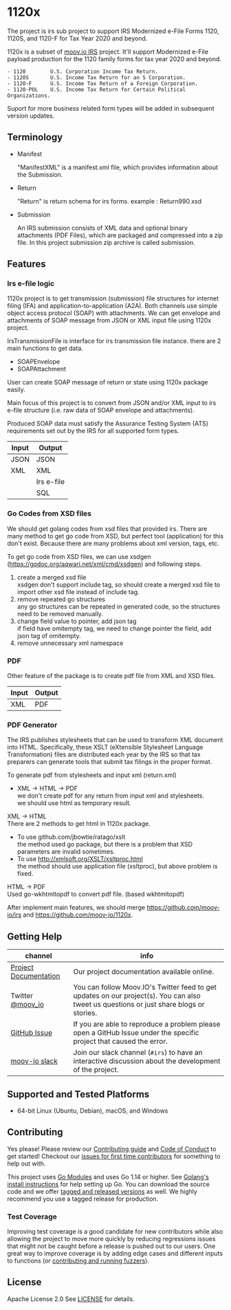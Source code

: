 # 1120x

The project is irs sub project to support IRS Modernized e-File Forms 1120, 1120S, and 1120-F for Tax Year 2020 and beyond.

1120x is a subset of [moov.io IRS](https://github.com/moov-io/irs) project. It'll support Modernized e-File payload production for the 1120 family forms for tax year 2020 and beyond.

    - 1120        U.S. Corporation Income Tax Return.
    - 1120S       U.S. Income Tax Return for an S Corporation.
    - 1120-F      U.S. Income Tax Return of a Foreign Corporation.
    - 1120-POL    U.S. Income Tax Return for Certain Political Organizations.

Suport for more business related form types will be added in subsequent version updates.


## Terminology

- Manifest

    "ManifestXML" is a manifest.xml file, which provides information about the Submission.

- Return

    "Return" is return schema for irs forms.
    example : Return990.xsd

- Submission

    An IRS submission consists of XML data and optional binary attachments (PDF Files), which are packaged and compressed into a zip file.
    In this project submission zip archive is called submission.

## Features

### Irs e-file logic

1120x project is to get transmission (submission) file structures for internet filing (IFA) and application-to-application (A2A).
Both channels use simple object access protocol (SOAP) with attachments.
We can get envelope and attachments of SOAP message from JSON or XML input file using 1120x project.

IrsTransmissionFile is interface for irs transmission file instance.
there are 2 main functions to get data.
- SOAPEnvelope
- SOAPAttachment

User can create SOAP message of return or state using 1120x package easily.


Main focus of this project is to convert from JSON and/or XML input to irs e-file structure (i.e. raw data of SOAP envelope and attachments).

Produced SOAP data must satisfy the Assurance Testing System (ATS) requirements set out by the IRS for all supported form types.


| Input      | Output     |
|------------|------------|
| JSON       | JSON       |
| XML        | XML        |
|            | Irs e-file |
|            | SQL        |


### Go Codes from XSD files
We should get golang codes from xsd files that provided irs.
There are many method to get go code from XSD, but perfect tool (application) for this don't exist. Because there are many problems about xml version, tags, etc.

To get go code from XSD files, we can use xsdgen (https://godoc.org/aqwari.net/xml/cmd/xsdgen) and following steps.  <br/> 
1. create a merged xsd file <br/>
xsdgen don't support include tag, so should create a merged xsd file to import other xsd file instead of include tag.  <br/>
2. remove repeated go structures <br/>
any go structures can be repeated in generated code, so the structures need to be removed manually.
3. change field value to pointer, add json tag <br/>
if field have omitempty tag, we need to change pointer the field, add json tag of omitempty. 
4. remove unnecessary xml namespace <br/>

### PDF

Other feature of the package is to create pdf file from XML and XSD files.

| Input      | Output     |
|------------|------------|
| XML        | PDF        |


### PDF Generator

The IRS publishes stylesheets that can be used to transform XML document into HTML. 
Specifically, these XSLT (eXtensible Stylesheet Language Transformation) files are distributed each year by the IRS so that tax preparers can generate tools that submit tax filings in the proper format.

To generate pdf from stylesheets and input xml (return.xml)

- XML -> HTML -> PDF<br/>
  we don't create pdf for any return from input xml and stylesheets.<br/>
  we should use html as temporary result.
   
XML -> HTML <br/>
There are 2 methods to get html in 1120x package.  <br/>

- To use github.com/jbowtie/ratago/xslt <br/>
the method used go package, but there is a problem that XSD parameters are invalid sometimes. <br/> 
- To use http://xmlsoft.org/XSLT/xsltproc.html  <br/>
the method should use application file (xsltproc), but above problem is fixed.

HTML -> PDF <br/>
Used go-wkhtmltopdf to convert pdf file. (based wkhtmltopdf)

After implement main features, we should merge https://github.com/moov-io/irs and https://github.com/moov-io/1120x.

## Getting Help

 channel | info
 ------- | -------
 [Project Documentation](https://docs.moov.io/) | Our project documentation available online.
 Twitter [@moov_io](https://twitter.com/moov_io)	| You can follow Moov.IO's Twitter feed to get updates on our project(s). You can also tweet us questions or just share blogs or stories.
 [GitHub Issue](https://github.com/moov-io) | If you are able to reproduce a problem please open a GitHub Issue under the specific project that caused the error.
 [moov-io slack](https://slack.moov.io/) | Join our slack channel (`#irs`) to have an interactive discussion about the development of the project.

## Supported and Tested Platforms

- 64-bit Linux (Ubuntu, Debian), macOS, and Windows

## Contributing

Yes please! Please review our [Contributing guide](CONTRIBUTING.md) and [Code of Conduct](https://github.com/moov-io/ach/blob/master/CODE_OF_CONDUCT.md) to get started! Checkout our [issues for first time contributors](https://github.com/moov-io/1120x/issues) for something to help out with.

This project uses [Go Modules](https://github.com/golang/go/wiki/Modules) and uses Go 1.14 or higher. See [Golang's install instructions](https://golang.org/doc/install) for help setting up Go. You can download the source code and we offer [tagged and released versions](https://github.com/moov-io/1120x/releases/latest) as well. We highly recommend you use a tagged release for production.

### Test Coverage

Improving test coverage is a good candidate for new contributors while also allowing the project to move more quickly by reducing regressions issues that might not be caught before a release is pushed out to our users. One great way to improve coverage is by adding edge cases and different inputs to functions (or [contributing and running fuzzers](https://github.com/dvyukov/go-fuzz)).

## License

Apache License 2.0 See [LICENSE](LICENSE) for details.
